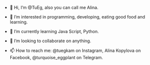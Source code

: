 - 👋 Hi, I’m @TuEg, also you can call me Alina.

- 👀 I’m interested in programming, developing, eating good food and learning.

- 🌱 I’m currently learning Java Script, Python.

- 💞️ I’m looking to collaborate on anything.

- 📫 How to reach me: @tuegkam on Instagram, Alina Kopylova on Facebook, @turquoise_eggplant on Telegram.
